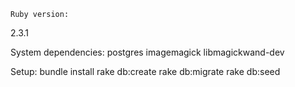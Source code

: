     Ruby version: 
2.3.1

    
System dependencies:
postgres imagemagick libmagickwand-dev

    
Setup:
bundle install
rake db:create
rake db:migrate
rake db:seed 

